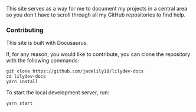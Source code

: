This site serves as a way for me to document my projects in a central area so you don't have to scroll through all my GitHub repositories to find help.

### Contributing

This site is built with Docusaurus.

If, for any reason, you would like to contribute, you can clone the repository with the following commands:

```shell
git clone https://github.com/jadelily18/lilydev-docs
cd lilydev-docs
yarn install
```

To start the local development server, run:

```shell
yarn start
```
